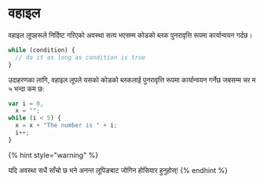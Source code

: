 # वहाइल

वहाइल लूपहरूले निर्दिष्ट गरिएको अवस्था सत्य भएसम्म कोडको ब्लक पुनरावृत्ति रूपमा कार्यान्वयन गर्दछ।

```javascript
while (condition) {
  // do it as long as condition is true
}
```

उदाहरणका लागि, वहाइल लूपले यसको कोडको ब्लकलाई पुनरावृत्ति रूपमा कार्यान्वयन गर्नेछ जबसम्म चर म ५ भन्दा कम छ:

```javascript
var i = 0,
  x = "";
while (i < 5) {
  x = x + "The number is " + i;
  i++;
}
```

{% hint style="warning" %}

यदि अवस्था सधैं साँचो छ भने अनन्त लूपिङबाट जोगिन होसियार हुनुहोस्!
{% endhint %}
